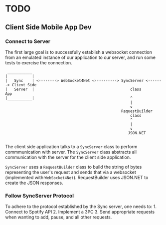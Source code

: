 # TODO

## Client Side Mobile App Dev

### Connect to Server
The first large goal is to successfully establish a websocket connection from an emulated instance of our application to our server, and run some tests to exercise the connection.

```
 ___________
|			|
|   Sync	| <--------> WebSocket4Net <----------> SyncServer <-------> Client Side
|   Server	|											class				  App
|___________|											^
														|
														v
													RequestBuilder
														class
														^
														|
														v
													   JSON.NET


```

The client side application talks to a `SyncServer` class to perform commmunication with server. The `SyncServer` class abstracts all communication with the server for the client side application.

`SyncServer` uses a `RequestBuilder` class to build the string of bytes representing the user's request and sends that via a websocket (implemented with `WebSocket4Net`). RequestBuilder uses JSON.NET to create the JSON responses.

### Follow SyncServer Protocol
To adhere to the protocol established by the Sync server, one needs to:
	1. Connect to Spotify API
	2. Implement a 3PC
	3. Send appropriate requests when wanting to add, pause, and all other requests.
